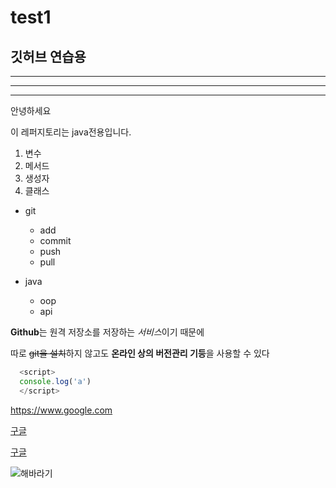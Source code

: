 # test1
## 깃허브 연습용

---

***

* * *

안녕하세요

이 레퍼지토리는 java전용입니다.

1. 변수
2. 메서드
3. 생성자
4. 클래스

- git
  - add
  - commit
  - push
  - pull  
  
- java
  - oop
  - api
  
**Github**는 원격 저장소를 저장하는 *서비스*이기 때문에

따로 ~~git을 설치~~하지 않고도 **온라인 상의 버전관리 기등**을 사용할 수 있다

```javascript
  <script>
  console.log('a')
  </script>
  ```
  
<https://www.google.com>
  
[구글](https://www.google.com)
  
[구글](https://www.google.com, "구글링은 여기서")

![해바라기](https://mblogthumb-phinf.pstatic.net/MjAxOTA3MjZfMjUx/MDAxNTY0MTI3NTgyMDU1.rTNmLNqaEhlZEaBDQzxEy8tuG5rsgFjDTRDqqB8pwYcg.QrKXATS12n_X597deEkjGB-6J_kIBbggc7cqM61I0pAg.JPEG.prnssc/3.jpg?type=w800)
